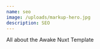 ```yaml
---
name: seo
image: /uploads/markup-hero.jpg
description: SEO
---
```

All about the Awake Nuxt Template
